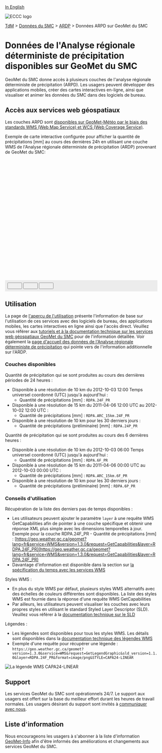 [In English](readme_rdpa-geomet_en.md)

![ECCC logo](../../img_eccc-logo.png)

[TdM](../../readme_fr.md) > [Données du SMC](../readme_fr.md) > [ARDP](readme_rdpa_fr.md) > Données ARPD sur GeoMet du SMC

# Données de l'Analyse régionale déterministe de précipitation disponibles sur GeoMet du SMC

GeoMet du SMC donne accès à plusieurs couches de l'analyse régionale déterministe de précipitation (ARPD). Les usagers peuvent développer des applications mobiles, créer des cartes interactives en-ligne, ainsi que visualiser et animer les données du SMC dans des logiciels de bureau.


## Accès aux services web géospatiaux

Les couches ARPD sont [disponibles sur GeoMet-Météo par le biais des standards WMS (Web Map Service) et WCS (Web Coverage Service)](../../msc-geomet/readme_fr.md).

Exemple de carte interactive configurée pour afficher la quantité de précipitations [mm] au cours des dernières 24h en utilisant une couche WMS de l'Analyse régionale déterministe de précipitation (ARDP) provenant de GeoMet du SMC:

<div id="map" style="height: 400px;"></div>
<div id="controller" role="group" aria-label="Animation controls" style="background: #ececec; padding: 0.5rem;">
  <button id="play" class="btn btn-primary btn-sm" type="button"><i class="fa fa-play" style="padding: 0rem 1rem"></i></button>
  <button id="pause" class="btn btn-primary btn-sm" type="button"><i class="fa fa-pause" style="padding: 0rem 1rem"></i></button>
  <button id="exportmap" class="btn btn-primary btn-sm" type="button"><i class="fa fa-download" style="padding: 0rem 1rem"></i></button>
  <span id="info" style="padding-left: 0.5rem;"></span>
</div>


## Utilisation

La page de [l'aperçu de l'utilisation](../../usage/readme_fr.md) présente l'information de base sur l'utilisation de ces services avec des logiciels de bureau, des applications mobiles, les cartes interactives en ligne ainsi que l'accès direct. Veuillez vous référer aux [tutoriels et à la documentation technique sur les services web géospatiaux GeoMet du SMC](../../msc-geomet/web-services_fr.md) pour de l'information détaillée. Voir également la [page d'accueil des données de l'Analyse régionale déterministe de précipitation](readme_rdpa_fr.md) qui pointe vers de l'information additionnelle sur l'ARDP.

### Couches disponibles

Quantité de précipitation qui se sont produites au cours des dernières périodes de 24 heures :

* Disponible à une résolution de 10 km du 2012-10-03 12:00 Temps universel coordonné (UTC) jusqu'à aujourd'hui :
    * Quantité de précipitations [mm] : `RDPA.24F_PR`
* Disponible à une résolution de 15 km du 2011-04-06 12:00 UTC au 2012-10-02 12:00 UTC :
    * Quantité de précipitations [mm] : `RDPA.ARC_15km.24F_PR`
* Disponible à une résolution de 10 km pour les 30 derniers jours :
    * Quantité de précipitations (préliminaire) [mm] : `RDPA.24P_PR`

Quantité de précipitation qui se sont produites au cours des 6 dernières heures :

* Disponible à une résolution de 10 km du 2012-10-03 06:00 Temps universel coordonné (UTC) jusqu'à aujourd'hui :
    * Quantité de précipitations [mm] : `RDPA.6F_PR`
* Disponible à une résolution de 15 km du 2011-04-06 00:00 UTC au 2012-10-03 00:00 UTC :
    * Quantité de précipitations [mm] : `RDPA.ARC_15km.6F_PR`
* Disponible à une résolution de 10 km pour les 30 derniers jours :
    * Quantité de précipitations (préliminaire) [mm] : `RDPA.6P_PR`

### Conseils d'utilisation

Récupération de la liste des derniers pas de temps disponibles :

* Les utilisateurs peuvent ajouter le paramètre `layer` à une requête WMS GetCapabilities afin de pointer à une couche spécifique et obtenir une réponse XML plus simple avec les dimensions temporelles à jour. Exemple pour la couche RDPA.24F_PR - Quantité de précipitations [mm] : [https://geo.weather.gc.ca/geomet?lang=fr&service=WMS&version=1.3.0&request=GetCapabilities&layer=RDPA.24F_PR](https://geo.weather.gc.ca/geomet?lang=fr&service=WMS&version=1.3.0&request=GetCapabilities&layer=RDPA.24F_PR)
* Davantage d'information est disponible dans la section sur [la spécification du temps avec les services WMS](../../../msc-geomet/web-services_fr#specification-du-temps)

Styles WMS :

* En plus du style WMS par défaut, plusieurs styles WMS alternatifs avec des échelles de couleurs différentes sont disponibles. La liste des styles WMS est fournie dans la réponse d'une requête WMS GetCapabilities
* Par ailleurs, les utilisateurs peuvent visualiser les couches avec leurs propres styles en utilisant le standard Styled Layer Descriptor (SLD). Veuillez vous référer à la [documentation technique sur le SLD](../../../msc-geomet/web-services_fr#specification-des-styles)

Légendes :

* Les légendes sont disponibles pour tous les styles WMS. Les détails sont disponibles dans la [documentation technique des légendes WMS](../../../msc-geomet/web-services_fr#wms-getlegendgraphic)
* Exemple d'une requête pour récupérer une légende : `https://geo.weather.gc.ca/geomet?version=1.3.0&service=WMS&request=GetLegendGraphic&sld_version=1.1.0&layer=RDPA.24F_PR&format=image/png&STYLE=CAPA24-LINEAR`

![La légende WMS CAPA24-LINEAR](https://geo.weather.gc.ca/geomet?version=1.3.0&service=WMS&request=GetLegendGraphic&sld_version=1.1.0&layer=RDPA.24F_PR&format=image/png&STYLE=CAPA24-LINEAR)


## Support

Les services GeoMet du SMC sont opérationnels 24/7. Le support aux usagers est offert sur la base du meilleur effort durant les heures de travail normales. Les usagers désirant du support sont invités à [communiquer avec nous](https://weather.gc.ca/mainmenu/contact_us_e.html).


## Liste d'information

Nous encourageons les usagers à s'abonner à la liste d'information [GeoMet-Info](https://lists.ec.gc.ca/cgi-bin/mailman/listinfo/geomet-info) afin d'être informés des améliorations et changements aux services GeoMet du SMC.


<link rel="stylesheet" href="https://cdnjs.cloudflare.com/ajax/libs/openlayers/4.6.5/ol.css" integrity="sha256-rQq4Fxpq3LlPQ8yP11i6Z2lAo82b6ACDgd35CKyNEBw=" crossorigin="anonymous" />
<script src="https://cdn.polyfill.io/v2/polyfill.min.js?features=requestAnimationFrame,Element.prototype.classList,URL"></script>
<script src="https://cdnjs.cloudflare.com/ajax/libs/openlayers/4.6.5/ol.js" integrity="sha256-77IKwU93jwIX7zmgEBfYGHcmeO0Fx2MoWB/ooh9QkBA=" crossorigin="anonymous"></script>
<script src="https://cdnjs.cloudflare.com/ajax/libs/FileSaver.js/1.3.3/FileSaver.min.js"></script>
<script>
    function isIE() {
      return window.navigator.userAgent.match(/(MSIE|Trident)/);
    }
    var head = document.getElementsByTagName('head')[0];
    var js = document.createElement("script");
    js.type = "text/javascript";
    if (isIE())
    {
        js.src = "../../../js/rdpa_ie.js";
        document.getElementById("controller").setAttribute("hidden", true);
    }
    else
    {
        js.src = "../../../js/rdpa.js";
    }
    head.appendChild(js);
</script>
